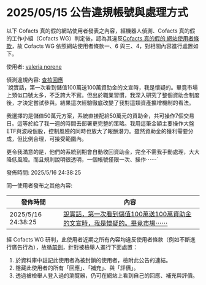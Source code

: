2025/05/15 公告違規帳號與處理方式
=========

以下 Cofacts 真的假的網站使用者發表之內容，經機器人偵測、Cofacts 真的假的工作小組（Cofacts WG）判定後，認為其違反[Cofacts 真的假的 網站使用者條款](https://github.com/cofacts/rumors-site/blob/master/LEGAL.md)，故 Cofacts WG 依照網站使用者條款一、6 與三、4，對相關內容進行處置如下。

使用者: [valeria norene](https://cofacts.github.io/community-builder/#/editorworks?type=0&day=365&userId=w1zD1JYBfs35m9MiDrzt)

偵測違規內容: [查核回應](https://cofacts.tw/reply/0FzP1JYBfs35m9Miu7xO)<br>`說實話，第一次看到儲值100萬送100萬資助金的文宣時，我是懷疑的。畢竟市場上類似口號太多，不乏誇大不實。但出於職業習慣，我深入研究了整個資助金制度後，才決定嘗試參與。結果這次經驗徹底改變了我對這類資產擴增機制的看法。

我選擇的是儲值50萬元方案，系統直接配給50萬元的資助金，共可操作7個交易日。這等於給了我一週的時間去部署更完整的策略。我用這筆金額主要操作大盤ETF與波段個股，控制風險的同時也放大了報酬潛力。雖然資助金的獲利需要分成，但比例合理，可接受範圍內。

更令我滿意的是，他們的系統到期會自動收回資助金，完全不需我手動處理，大大降低風險。而且規則說明很透明，一個帳號僅限一次、操作⋯⋯`

發佈時間: 2025/5/16 24:38:25

同一使用者發布之其他內容:

|發佈時間|內容|
|---|---|
| 2025/5/16 24:38:25 | [說實話，第一次看到儲值100萬送100萬資助金的文宣時，我是懷疑的。畢竟市場⋯⋯](https://cofacts.tw/reply/0FzP1JYBfs35m9Miu7xO) |

經 Cofacts WG 研判，此使用者近期之所有內容均違反使用者條款（例如不斷進行廣告行為），故循[前例](https://github.com/cofacts/takedowns/blob/master/2021/1125-2nd-spam.md)，針對被檢舉人進行下面處置：
1. 於資料庫中註記此使用者為被封鎖的使用者，檢附此公告的連結。
2. 隱藏此使用者的所有「回應」、「補充」、與「評價」。
3. 透過被檢舉人登入過的瀏覽器，仍可在網站上看到自己的回應、補充與評價。
